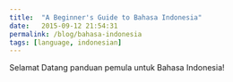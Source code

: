 ```yaml
---
title:  "A Beginner's Guide to Bahasa Indonesia"
date:   2015-09-12 21:54:31
permalink: /blog/bahasa-indonesia
tags: [language, indonesian]
---
```


Selamat Datang panduan pemula untuk Bahasa Indonesia!
